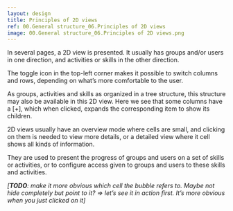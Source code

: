 ```yaml
---
layout: design
title: Principles of 2D views
ref: 00.General structure_06.Principles of 2D views
image: 00.General structure_06.Principles of 2D views.png
---
```


In several pages, a 2D view is presented. It usually has groups and/or users in one direction, and activities or skills in the other direction.

The toggle icon in the top-left corner makes it possible to switch columns and rows, depending on what’s more comfortable to the user.

As groups, activities and skills as organized in a tree structure, this structure may also be available in this 2D view. Here we see that some columns have a [+], which when clicked, expands the corresponding item to show its children.

2D views usually have an overview mode where cells are small, and clicking on them is needed to view more details, or a detailed view where it cell shows all kinds of information.

They are used to present the progress of groups and users on a set of skills or activities, or to configure access given to groups and users to these skills and activities.

*[**TODO**: make it more obvious which cell the bubble refers to. Maybe not hide completely but point to it? => let’s see it in action first. It’s more obvious when you just clicked on it]*
